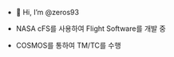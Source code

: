 - 👋 Hi, I’m @zeros93

- NASA cFS를 사용하여 Flight Software를 개발 중
- COSMOS를 통하여 TM/TC를 수행

 
<!---
https://docs.github.com/en/get-started/writing-on-github/getting-started-with-writing-and-formatting-on-github/basic-writing-and-formatting-syntax

zeros93/zeros93 is a ✨ special ✨ repository because its `README.md` (this file) appears on your GitHub profile.
You can click the Preview link to take a look at your changes.
--->
